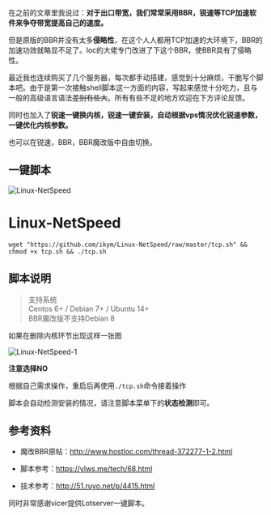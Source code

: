 在之前的文章里我说过：**对于出口带宽，我们常常采用BBR，锐速等TCP加速软件来争夺带宽提高自己的速度。**

但是原版的BBR并没有太多**侵略性**，在这个人人都用TCP加速的大环境下，BBR的加速功效就略显不足了。loc的大佬专门改进了下这个BBR，使BBR具有了侵略性。

最近我也连续购买了几个服务器，每次都手动搭建，感觉到十分麻烦，干脆写个脚本吧。由于是第一次接触shell脚本这一方面的内容，写起来感觉十分吃力，且与一般的高级语言语法~~差别有些大~~。所有有些不足的地方欢迎在下方评论反馈。

同时也加入了**锐速一键换内核，锐速一键安装，自动根据vps情况优化锐速参数，一键优化内核参数。**

也可以在锐速，BBR，BBR魔改版中自由切换。

## 一键脚本

![Linux-NetSpeed](https://storage.cloud.google.com/cy-bucket/github/Linux-NetSpeed.png)


# Linux-NetSpeed
```
wget "https://github.com/ikym/Linux-NetSpeed/raw/master/tcp.sh" && chmod +x tcp.sh && ./tcp.sh
```

## 脚本说明

> 支持系统  
> Centos 6+ / Debian 7+ / Ubuntu 14+  
> BBR魔改版不支持Debian 8  

如果在删除内核环节出现这样一张图

![Linux-NetSpeed-1](https://storage.googleapis.com/cy-bucket/github/Linux-NetSpeed-1.png)

**注意选择NO**

根据自己需求操作，重启后再使用`./tcp.sh`命令接着操作

脚本会自动检测安装的情况，请注意脚本菜单下的**状态检测**即可。

## 参考资料

 - 魔改BBR原帖：http://www.hostloc.com/thread-372277-1-2.html

 - 脚本参考：https://ylws.me/tech/68.html

 - 技术参考：http://51.ruyo.net/p/4415.html
 
 同时非常感谢vicer提供Lotserver一键脚本。
